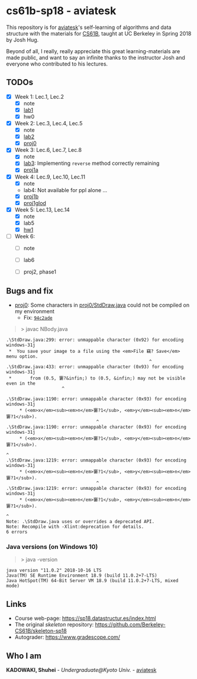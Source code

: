   
  
  
  
# cs61b-sp18 - aviatesk
  
  
This repository is for [aviatesk]'s self-learning of algorithms and data structure with the materials for [CS61B], taught at UC Berkeley in Spring 2018 by Josh Hug.
  
Beyond of all, I really, really appreciate this great learning-materials are made public, and want to say an infinite thanks to the instructor Josh and everyone who contributed to his lectures.
  
  
## TODOs
  
  
- [x] Week 1: Lec.1, Lec.2
    * [x] note
    * [x] [lab1](./lab1 )
    * [x] hw0
- [x] Week 2: Lec.3, Lec.4, Lec.5
    * [x] note
    * [x] [lab2](./lab2 )
    * [x] [proj0](./proj0 )
- [x] Week 3: Lec.6, Lec.7, Lec.8
    * [x] note
    * [x] [lab3](./lab3 ): Implementing `reverse` method correctly remaining
    * [x] [proj1a](./proj1a )
- [x] Week 4: Lec.9, Lec.10, Lec.11
    * [x] note
    * lab4: Not available for ppl alone ...
    * [x] [proj1b](./proj1b )
    * [x] [proj1glod](./proj1gold )
- [x] Week 5: Lec.13, Lec.14
    * [x] note
    * [x] lab5
    * [x] [hw1](./hw1 )
- [ ] Week 6:
    * [ ] note
    * [ ] lab6
    * [ ] proj2, phase1
  
  
## Bugs and fix
  
  
- [proj0](./proj0 ): Some characters in [proj0/StdDraw.java](./proj0/StdDraw.java ) could not be compiled on my environment
    - Fix: [`94c2ade`](https://github.com/aviatesk/cs61b-sp18/commit/94c2adea81ea826b103303e4285a62a2ff790615 )
  
> \> javac NBody.java
  
```
.\StdDraw.java:299: error: unmappable character (0x92) for encoding windows-31j
 *  You save your image to a file using the <em>File 竊? Save</em> menu option.
                                                      ^
.\StdDraw.java:433: error: unmappable character (0x93) for encoding windows-31j
 *       from (0.5, 窶?&infin;) to (0.5, &infin;) may not be visible even in the
                     ^
  
.\StdDraw.java:1190: error: unmappable character (0x93) for encoding windows-31j
     * (<em>x</em><sub><em>n</em>窶?1</sub>, <em>y</em><sub><em>n</em>窶?1</sub>).
                                  ^
.\StdDraw.java:1190: error: unmappable character (0x93) for encoding windows-31j
     * (<em>x</em><sub><em>n</em>窶?1</sub>, <em>y</em><sub><em>n</em>窶?1</sub>).
                                                                      ^
.\StdDraw.java:1219: error: unmappable character (0x93) for encoding windows-31j
     * (<em>x</em><sub><em>n</em>窶?1</sub>, <em>y</em><sub><em>n</em>窶?1</sub>).
                                  ^
.\StdDraw.java:1219: error: unmappable character (0x93) for encoding windows-31j
     * (<em>x</em><sub><em>n</em>窶?1</sub>, <em>y</em><sub><em>n</em>窶?1</sub>).
                                                                      ^
Note: .\StdDraw.java uses or overrides a deprecated API.
Note: Recompile with -Xlint:deprecation for details.
6 errors
```
  
### Java versions (on Windows 10)
  
  
> \> java -version
  
```
java version "11.0.2" 2018-10-16 LTS
Java(TM) SE Runtime Environment 18.9 (build 11.0.2+7-LTS)
Java HotSpot(TM) 64-Bit Server VM 18.9 (build 11.0.2+7-LTS, mixed mode)
```
  
  
## Links
  
  
- Course web-page: https://sp18.datastructur.es/index.html
- The original *skeleton* repository: https://github.com/Berkeley-CS61B/skeleton-sp18
- Autograder: https://www.gradescope.com/
  
  
## Who I am
  
  
**KADOWAKI, Shuhei** - *Undergraduate@Kyoto Univ.* - [aviatesk]
  
  
  
  
  
[aviatesk]: https://github.com/aviatesk
[CS61B]: https://sp18.datastructur.es/index.html
  